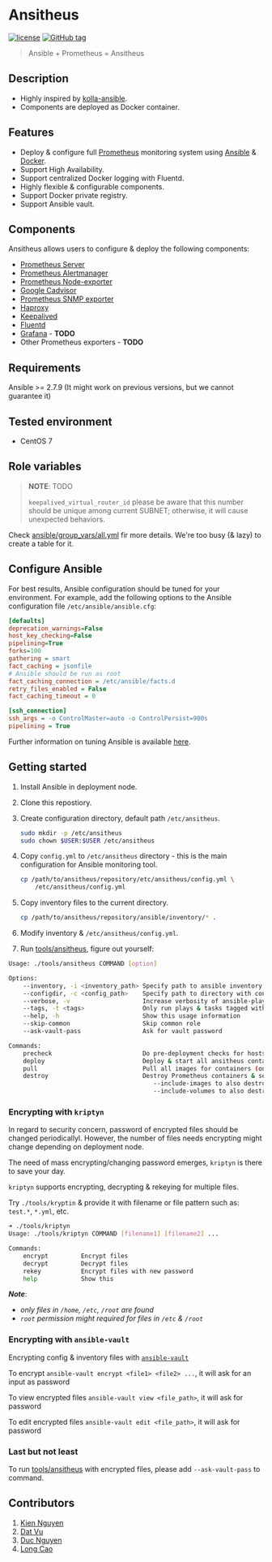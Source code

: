 # Ansitheus

[![license](https://img.shields.io/badge/license-Apache%20v2.0-blue.svg)](LICENSE)
[![GitHub tag](https://img.shields.io/github/tag/ntk148v/ansitheus.svg)](https://github.com/ntk148v/ansitheus/tags)

> Ansible + Prometheus = Ansitheus

## Description

- Highly inspired by [kolla-ansible](https://docs.openstack.org/kolla-ansible).
- Components are deployed as Docker container.

## Features

- Deploy & configure full [Prometheus](https://github.com/prometheus/prometheus) monitoring system using [Ansible](https://www.ansible.com/) & [Docker](https://www.docker.com/).
- Support High Availability.
- Support centralized Docker logging with Fluentd.
- Highly flexible & configurable components.
- Support Docker private registry.
- Support Ansible vault.

## Components

Ansitheus allows users to configure & deploy the following components:

- [Prometheus Server](https://github.com/prometheus/prometheus)
- [Prometheus Alertmanager](https://github.com/prometheus/alertmanager)
- [Prometheus Node-exporter](https://github.com/prometheus/node_exporter)
- [Google Cadvisor](https://github.com/google/cadvisor)
- [Prometheus SNMP exporter](https://github.com/prometheus/snmp_exporter)
- [Haproxy](http://www.haproxy.org/)
- [Keepalived](https://www.keepalived.org/)
- [Fluentd](https://github.com/fluent/fluentd)
- [Grafana](https://github.com/grafana/grafana) - **TODO**
- Other Prometheus exporters - **TODO**

## Requirements

Ansible >= 2.7.9 (It might work on previous versions, but we cannot guarantee it)

## Tested environment

- CentOS 7

## Role variables

> **NOTE**: TODO
>
> `keepalived_virtual_router_id` please be aware that this number should be unique among current SUBNET; otherwise, it will cause unexpected behaviors.

Check [ansible/group_vars/all.yml](./ansible/group_vars/all.yml) fir more details. We're too busy (& lazy) to create a table for it.

## Configure Ansible

For best results, Ansible configuration should be tuned for your environment. For example, add the following options to the Ansible configuration file `/etc/ansible/ansible.cfg`:

```ini
[defaults]
deprecation_warnings=False
host_key_checking=False
pipelining=True
forks=100
gathering = smart
fact_caching = jsonfile
# Ansible should be run as root
fact_caching_connection = /etc/ansible/facts.d
retry_files_enabled = False
fact_caching_timeout = 0

[ssh_connection]
ssh_args = -o ControlMaster=auto -o ControlPersist=900s
pipelining = True
```

Further information on tuning Ansible is available [here](https://www.ansible.com/blog/ansible-performance-tuning).

## Getting started

1. Install Ansible in deployment node.

2. Clone this repostiory.

3. Create configuration directory, default path `/etc/ansitheus`.

   ```bash
   sudo mkdir -p /etc/ansitheus
   sudo chown $USER:$USER /etc/ansitheus
   ```

4. Copy `config.yml` to `/etc/ansitheus` directory - this is the main configuration for Ansible monitoring tool.

   ```bash
   cp /path/to/ansitheus/repository/etc/ansitheus/config.yml \
       /etc/ansitheus/config.yml
   ```

5. Copy inventory files to the current directory.

   ```bash
   cp /path/to/ansitheus/repository/ansible/inventory/* .
   ```

6. Modify inventory & `/etc/ansitheus/config.yml`.
7. Run [tools/ansitheus](./tools/ansitheus), figure out yourself:

```bash
Usage: ./tools/ansitheus COMMAND [option]

Options:
    --inventory, -i <inventory_path> Specify path to ansible inventory file
    --configdir, -c <config_path>    Specify path to directory with config.yml
    --verbose, -v                    Increase verbosity of ansible-playbook
    --tags, -t <tags>                Only run plays & tasks tagged with these values
    --help, -h                       Show this usage information
    --skip-common                    Skip common role
    --ask-vault-pass                 Ask for vault password

Commands:
    precheck                         Do pre-deployment checks for hosts
    deploy                           Deploy & start all ansitheus containers
    pull                             Pull all images for containers (only pull, no running containers)
    destroy                          Destroy Prometheus containers & service configuration
                                        --include-images to also destroy Prometheus images
                                        --include-volumes to also destroy Prometheus volumes

```

### Encrypting with `kriptyn`

In regard to security concern, password of encrypted files should be changed periodicallyl. However, the number of files needs encrypting might change depending on deployment node.

The need of mass encrypting/changing password emerges, `kriptyn` is there to save your day.

`kriptyn` supports encrypting, decrypting & rekeying for multiple files.

Try `./tools/kryptin` & provide it with filename or file pattern such as: `test.*`, `*.yml`, etc.

```bash
➜ ./tools/kriptyn
Usage: ./tools/kriptyn COMMAND [filename1] [filename2] ...

Commands:
    encrypt         Encrypt files
    decrypt         Decrypt files
    rekey           Encrypt files with new password
    help            Show this

```

**_Note_**:

- _only files in `/home`, `/etc`, `/root` are found_
- _`root` permission might required for files in `/etc` & `/root`_

### Encrypting with `ansible-vault`

Encrypting config & inventory files with [`ansible-vault`](https://docs.ansible.com/ansible/latest/user_guide/vault.html)

To encrypt `ansible-vault encrypt <file1> <file2> ...`, it will ask for an input as password

To view encrypted files `ansible-vault view <file_path>`, it will ask for password

To edit encrypted files `ansible-vault edit <file_path>`, it will ask for password

### **Last but not least**

To run [tools/ansitheus](./tools/ansitheus) with encrypted files, please add `--ask-vault-pass` to command.

## Contributors

1. [Kien Nguyen](https://github.com/ntk148v)
2. [Dat Vu](https://github.com/vtdat)
3. [Duc Nguyen](https://github.com/vanduc95)
4. [Long Cao](https://github.com/LongCaoBK)
